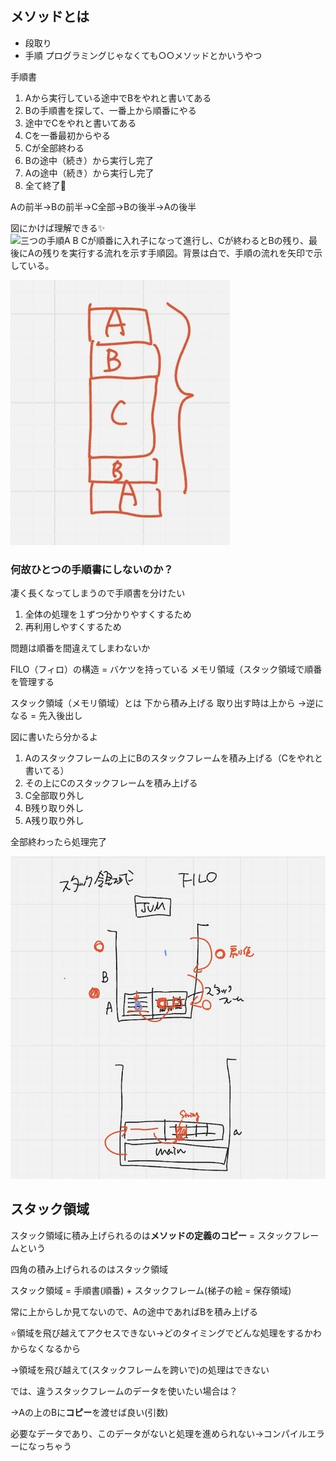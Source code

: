 
## メソッドとは
- 段取り
- 手順
プログラミングじゃなくても○○メソッドとかいうやつ

手順書
1. Aから実行している途中でBをやれと書いてある
2. Bの手順書を探して、一番上から順番にやる
3. 途中でCをやれと書いてある
4. Cを一番最初からやる
5. Cが全部終わる
6. Bの途中（続き）から実行し完了
7. Aの途中（続き）から実行し完了
8. 全て終了🙌

Aの前半->Bの前半->C全部->Bの後半->Aの後半

図にかけば理解できる✨
![三つの手順A B Cが順番に入れ子になって進行し、Cが終わるとBの残り、最後にAの残りを実行する流れを示す手順図。背景は白で、手順の流れを矢印で示している。](../images/3−1.jpeg)

![A B Cの手順が階層的に並び、CがBの中に、BがAの中に入っている構造を示す図。手順の順序が視覚的に分かるように色分けされている。背景はシンプルで、手順名が大きく表示されている。](../images/3-2.jpeg)

### 何故ひとつの手順書にしないのか？

凄く長くなってしまうので手順書を分けたい

1. 全体の処理を１ずつ分かりやすくするため
2. 再利用しやすくするため

問題は順番を間違えてしまわないか

FILO（フィロ）の構造 = バケツを持っている
メモリ領域（スタック領域で順番を管理する

スタック領域（メモリ領域）とは
下から積み上げる
取り出す時は上から
->逆になる = 先入後出し

図に書いたら分かるよ

1. Aのスタックフレームの上にBのスタックフレームを積み上げる（Cをやれと書いてる）
2. その上にCのスタックフレームを積み上げる
3. C全部取り外し
4. B残り取り外し
5. A残り取り外し

全部終わったら処理完了

![スタック構造を示す図。A B Cのフレームが下から順に積み上げられ、Cが一番上にある。処理が終わるごとに上から順にフレームが取り外される様子が矢印で示されている。背景は白で、各フレームにA B Cと大きく書かれている。](../images/3-3.jpeg)

## スタック領域

スタック領域に積み上げられるのは**メソッドの定義のコピー** = スタックフレームという

四角の積み上げられるのはスタック領域

スタック領域 = 手順書(順番) + スタックフレーム(梯子の絵 = 保存領域)

常に上からしか見てないので、Aの途中であればBを積み上げる

⭐️領域を飛び越えてアクセスできない->どのタイミングでどんな処理をするかわからなくなるから

->領域を飛び越えて(スタックフレームを跨いで)の処理はできない

では、違うスタックフレームのデータを使いたい場合は？

->Aの上のBに**コピー**を渡せば良い(引数)

必要なデータであり、このデータがないと処理を進められない->コンパイルエラーになっちゃう


